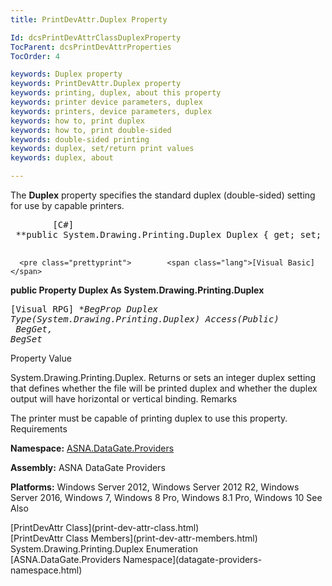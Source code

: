 ```yaml
---
title: PrintDevAttr.Duplex Property

Id: dcsPrintDevAttrClassDuplexProperty
TocParent: dcsPrintDevAttrProperties
TocOrder: 4

keywords: Duplex property
keywords: PrintDevAttr.Duplex property
keywords: printing, duplex, about this property
keywords: printer device parameters, duplex
keywords: printers, device parameters, duplex
keywords: how to, print duplex
keywords: how to, print double-sided
keywords: double-sided printing
keywords: duplex, set/return print values
keywords: duplex, about

---
```


The **Duplex** property specifies the standard duplex (double-sided) setting for use by capable printers. 
<pre class="prettyprint">        <span class="lang">[C#]</span>
 **public System.Drawing.Printing.Duplex Duplex { get; set; }** 
      </pre>
      <pre class="prettyprint">        <span class="lang">[Visual Basic] </span>
 **public Property Duplex As System.Drawing.Printing.Duplex** 
      </pre>
      <pre class="prettyprint">        <span class="lang">[Visual RPG]</span>
 **BegProp Duplex Type(System.Drawing.Printing.Duplex) Access(*Public) <br /> BegGet,    BegSet** 
      </pre>

Property Value

System.Drawing.Printing.Duplex. Returns or sets an integer duplex setting that defines whether the file will be printed duplex and whether the duplex output will have horizontal or vertical binding. 
Remarks

The printer must be capable of printing duplex to use this property.
Requirements

**Namespace:** [ ASNA.DataGate.Providers](datagate-providers-namespace.html) 

**Assembly:** ASNA DataGate Providers

**Platforms:** Windows Server 2012, Windows Server 2012 R2, Windows Server 2016, Windows 7, Windows 8 Pro, Windows 8.1 Pro, Windows 10
See Also

<dl />
      [PrintDevAttr Class](print-dev-attr-class.html)
      <br />
      [PrintDevAttr Class Members](print-dev-attr-members.html)
      <br />System.Drawing.Printing.Duplex 
Enumeration
      <br />[ASNA.DataGate.Providers Namespace](datagate-providers-namespace.html)

